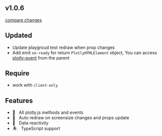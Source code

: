 ## v1.0.6

[compare changes](https://undefined/undefined/compare/v1.0.5...v1.0.6)

## Updated

- Update playgroud test redraw when prop changes
- Add emit `on-ready` for return `PlotlyHTMLElement` object, You can access [plotly-event](https://plotly.com/javascript/plotlyjs-events) from the parent

## Require

- work with `client-only`

## Features

- 🎇 &nbsp; All plotly.js methods and events
- 🗾 &nbsp; Auto redraw on screensize changes and props update
- 🚀 &nbsp; Data reactivity
- 🏝️ &nbsp; TypeScript support
